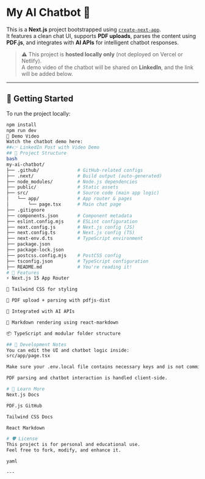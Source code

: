 #  My AI Chatbot 🤖

This is a **Next.js** project bootstrapped using [`create-next-app`](https://nextjs.org/docs/app/api-reference/cli/create-next-app).  
It features a clean chat UI, supports **PDF uploads**, parses the content using **PDF.js**, and integrates with **AI APIs** for intelligent chatbot responses.

> ⚠️ This project is **hosted locally only** (not deployed on Vercel or Netlify).  
> A demo video of the chatbot will be shared on **LinkedIn**, and the link will be added below.

---

## 🚀 Getting Started

To run the project locally:

```bash
npm install
npm run dev
🔗 Demo Video
Watch the chatbot demo here:
##👉 LinkedIn Post with Video Demo
## 📁 Project Structure
bash
my-ai-chatbot/
├── .github/              # GitHub-related configs
├── .next/                # Build output (auto-generated)
├── node_modules/         # Node.js dependencies
├── public/               # Static assets
├── src/                  # Source code (main app logic)
│   └── app/              # App router & pages
│       └── page.tsx      # Main chat page
├── .gitignore
├── components.json       # Component metadata
├── eslint.config.mjs     # ESLint configuration
├── next.config.js        # Next.js config (JS)
├── next.config.ts        # Next.js config (TS)
├── next-env.d.ts         # TypeScript environment
├── package.json
├── package-lock.json
├── postcss.config.mjs    # PostCSS config
├── tsconfig.json         # TypeScript configuration
├── README.md             # You're reading it!
# 🧠 Features
⚡ Next.js 15 App Router

🎨 Tailwind CSS for styling

📄 PDF upload + parsing with pdfjs-dist

🧠 Integrated with AI APIs

🧹 Markdown rendering using react-markdown

📦 TypeScript and modular folder structure

## 🧪 Development Notes
You can edit the UI and chatbot logic inside:
src/app/page.tsx

Make sure your .env.local file contains necessary keys and is not committed to GitHub.

PDF parsing and chatbot interaction is handled client-side.

# 📘 Learn More
Next.js Docs

PDF.js GitHub

Tailwind CSS Docs

React Markdown

# 🛡️ License
This project is for personal and educational use.
Feel free to fork, modify, and enhance it.

yaml

---
